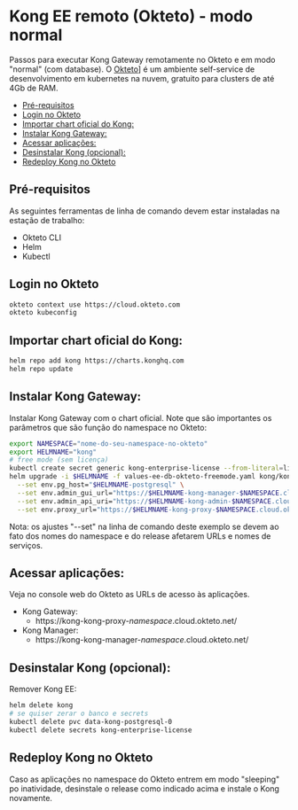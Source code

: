 # Kong EE remoto (Okteto) - modo normal <!-- omit in toc -->

Passos para executar Kong Gateway remotamente no Okteto e em modo "normal" (com database). O [Okteto](https://okteto.com)] é um ambiente self-service de desenvolvimento em kubernetes na nuvem, gratuito para clusters de até 4Gb de RAM.

- [Pré-requisitos](#pré-requisitos)
- [Login no Okteto](#login-no-okteto)
- [Importar chart oficial do Kong:](#importar-chart-oficial-do-kong)
- [Instalar Kong Gateway:](#instalar-kong-gateway)
- [Acessar aplicações:](#acessar-aplicações)
- [Desinstalar Kong (opcional):](#desinstalar-kong-opcional)
- [Redeploy Kong no Okteto](#redeploy-kong-no-okteto)

## Pré-requisitos

As seguintes ferramentas de linha de comando devem estar instaladas na estação de trabalho:

- Okteto CLI
- Helm
- Kubectl

## Login no Okteto

```sh
okteto context use https://cloud.okteto.com
okteto kubeconfig
```

## Importar chart oficial do Kong:

```sh
helm repo add kong https://charts.konghq.com
helm repo update
```

## Instalar Kong Gateway:

Instalar Kong Gateway com o chart oficial. Note que são importantes os parâmetros que são função do namespace no Okteto:

```sh
export NAMESPACE="nome-do-seu-namespace-no-okteto"
export HELMNAME="kong"
# free mode (sem licença)
kubectl create secret generic kong-enterprise-license --from-literal=license=
helm upgrade -i $HELMNAME -f values-ee-db-okteto-freemode.yaml kong/kong --skip-crds \
  --set env.pg_host="$HELMNAME-postgresql" \
  --set env.admin_gui_url="https://$HELMNAME-kong-manager-$NAMESPACE.cloud.okteto.net" \
  --set env.admin_api_uri="https://$HELMNAME-kong-admin-$NAMESPACE.cloud.okteto.net" \
  --set env.proxy_url="https://$HELMNAME-kong-proxy-$NAMESPACE.cloud.okteto.net"
```

Nota: os ajustes "--set" na linha de comando deste exemplo se devem ao fato dos nomes do namespace e do release afetarem URLs e nomes de serviços.

## Acessar aplicações:

Veja no console web do Okteto as URLs de acesso às aplicações.

* Kong Gateway:
  * https://kong-kong-proxy-*namespace*.cloud.okteto.net/
* Kong Manager:
  * https://kong-kong-manager-*namespace*.cloud.okteto.net/

## Desinstalar Kong (opcional):

Remover Kong EE:

```sh
helm delete kong
# se quiser zerar o banco e secrets
kubectl delete pvc data-kong-postgresql-0
kubectl delete secrets kong-enterprise-license
```

## Redeploy Kong no Okteto

Caso as aplicações no namespace do Okteto entrem em modo "sleeping" po inatividade, desinstale o release como indicado acima e instale o Kong novamente.

